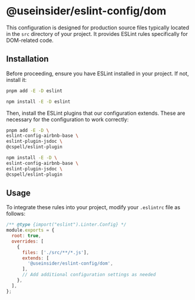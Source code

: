 # @useinsider/eslint-config/dom

This configuration is designed for production source files typically located in
the `src` directory of your project. It provides ESLint rules specifically for
DOM-related code.

## Installation

Before proceeding, ensure you have ESLint installed in your project.
If not, install it:

```bash
pnpm add -E -D eslint
```

```bash
npm install -E -D eslint
```

Then, install the ESLint plugins that our configuration extends. These are
necessary for the configuration to work correctly:

```bash
pnpm add -E -D \
eslint-config-airbnb-base \
eslint-plugin-jsdoc \
@cspell/eslint-plugin
```

```bash
npm install -E -D \
eslint-config-airbnb-base \
eslint-plugin-jsdoc \
@cspell/eslint-plugin
```

## Usage

To integrate these rules into your project, modify your `.eslintrc` file as
follows:

```js
/** @type {import("eslint").Linter.Config} */
module.exports = {
  root: true,
  overrides: [
    {
      files: ['./src/**/*.js'],
      extends: [
        '@useinsider/eslint-config/dom',
      ],
      // Add additional configuration settings as needed
    },
  ],
};
```
